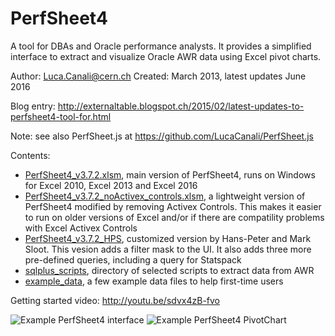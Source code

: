 # PerfSheet4 

A tool for DBAs and Oracle performance analysts.
It provides a simplified interface to extract and visualize Oracle AWR data using Excel pivot charts.

Author: Luca.Canali@cern.ch
Created: March 2013, latest updates June 2016

Blog entry: http://externaltable.blogspot.ch/2015/02/latest-updates-to-perfsheet4-tool-for.html

Note: see also PerfSheet.js at https://github.com/LucaCanali/PerfSheet.js

Contents:

- [PerfSheet4_v3.7.2.xlsm](PerfSheet4_v3.7.2.xlsm), main version of PerfSheet4, runs on Windows for Excel 2010, Excel 2013 and Excel 2016
- [PerfSheet4_v3.7.2_noActivex_controls.xlsm](PerfSheet4_v3.7.2_noActivex_controls.xlsm), a lightweight version of PerfSheet4 modified by removing Activex Controls. This makes it easier to run on older versions of Excel and/or if there are compatility problems with Excel Activex Controls
- [PerfSheet4_v3.7.2_HPS](PerfSheet4_v3.7.2_HPS.xlsm), customized version by Hans-Peter and Mark Sloot. This vesion adds a filter mask to the UI. It also adds three more pre-defined queries, including a query for Statspack
- [sqlplus_scripts](sqlplus_scripts), directory of selected scripts to extract data from AWR
- [example_data](example_data), a few example data files to help first-time users

Getting started video: http://youtu.be/sdvx4zB-fvo

![Example PerfSheet4 interface](http://3.bp.blogspot.com/-Vd5j72FpdIU/VOJWn6i37HI/AAAAAAAAEoM/N8MBLUhnmQI/s1600/blog_PerfSheet4_v37.png)
![Example PerfSheet4 PivotChart](http://3.bp.blogspot.com/-RwUARWt1gNk/VN5osDj-rYI/AAAAAAAAEns/O1l_kbKhEtc/s1600/blog_perfsheet4_v37_graph_IO%2B_annotated.png)


